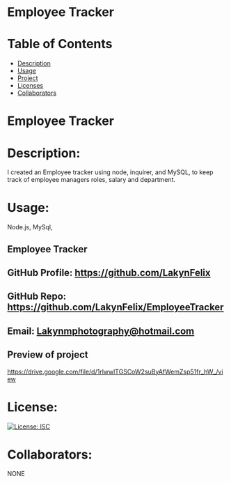 #  Employee Tracker
# Table of Contents 
* [Description](#descriptionofproject)  
* [Usage](#languages)  
* [Project](#nameofproject)    
* [Licenses](#licenses)   
* [Collaborators](#collaborators)   
 

#  Employee Tracker

 
# Description: 
I created an Employee tracker using node, inquirer, and MySQL, to keep track of employee managers roles, salary and department.

# Usage: 
  Node.js, MySql,   


##  Employee Tracker

## GitHub Profile: https://github.com/LakynFelix   
## GitHub Repo:  https://github.com/LakynFelix/EmployeeTracker
## Email: Lakynmphotography@hotmail.com 

## Preview of project
https://drive.google.com/file/d/1rlwwlTGSCoW2suByAfWemZsp51fr_hW_/view

# License:  
[![License: ISC](https://img.shields.io/badge/License-ISC-blue.svg)](https://opensource.org/licenses/ISC)
  
 # Collaborators:
 NONE   
